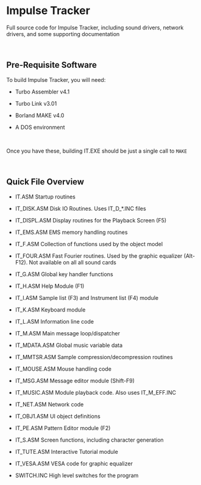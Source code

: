 Impulse Tracker
===============

Full source code for Impulse Tracker, including sound drivers, network drivers,
and some supporting documentation

 

Pre-Requisite Software
----------------------

To build Impulse Tracker, you will need:

-   Turbo Assembler v4.1

-   Turbo Link v3.01

-   Borland MAKE v4.0

-   A DOS environment

 

Once you have these, building IT.EXE should be just a single call to `MAKE`

 

Quick File Overview
-------------------

-	IT.ASM
	Startup routines
	
-	IT\_DISK.ASM
	Disk IO Routines. Uses IT\_D\_\*.INC files

-	IT\_DISPL.ASM
	Display routines for the Playback Screen (F5)

-	IT\_EMS.ASM
	EMS memory handling routines

-	IT\_F.ASM
	Collection of functions used by the object model

-	IT\_FOUR.ASM
	Fast Fourier routines. Used by the graphic equalizer (Alt-F12).
	Not available on all all sound cards

-	IT\_G.ASM
	Global key handler functions

-	IT\_H.ASM
	Help Module (F1)

-	IT\_I.ASM
	Sample list (F3) and Instrument list (F4) module 

-	IT\_K.ASM
	Keyboard module

-	IT\_L.ASM
	Information line code

-	IT\_M.ASM
	Main message loop/dispatcher

-	IT\_MDATA.ASM
	Global music variable data

-	IT\_MMTSR.ASM
	Sample compression/decompression routines

-	IT\_MOUSE.ASM
	Mouse handling code

-	IT\_MSG.ASM
	Message editor module (Shift-F9)

-	IT\_MUSIC.ASM
	Module playback code. Also uses IT\_M\_EFF.INC

-	IT\_NET.ASM
	Network code

-	IT\_OBJ1.ASM
	UI object definitions

-	IT\_PE.ASM
	Pattern Editor module (F2)

-	IT\_S.ASM
	Screen functions, including character generation

-	IT\_TUTE.ASM
	Interactive Tutorial module

-	IT\_VESA.ASM
	VESA code for graphic equalizer

-	SWITCH.INC
	High level switches for the program

 
